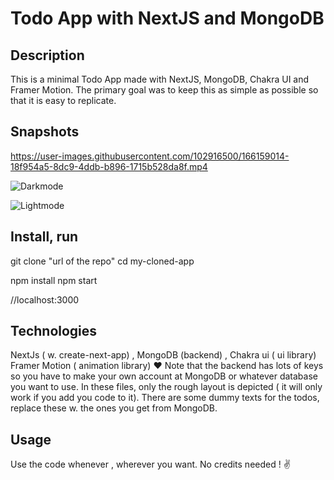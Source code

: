 # Todo App with NextJS and MongoDB

## Description

This is a minimal Todo App made with NextJS, MongoDB, Chakra UI and Framer Motion.
The primary goal was to keep this as simple as possible so that it is easy to replicate.

## Snapshots



https://user-images.githubusercontent.com/102916500/166159014-18f954a5-8dc9-4ddb-b896-1715b528da8f.mp4

![Darkmode](https://user-images.githubusercontent.com/102916500/166159023-1cfc2a8f-b6bc-463e-a00e-f34eee81c233.jpg)

![Lightmode](https://user-images.githubusercontent.com/102916500/166159026-37b0a4bb-0409-441b-b472-9f5a05ab8253.jpg)


## Install, run
git clone "url of the repo" cd my-cloned-app

npm install npm start

//localhost:3000

## Technologies
NextJs ( w. create-next-app) , MongoDB (backend) , Chakra ui ( ui library) Framer Motion ( animation library) ❤️
Note that the backend has lots of keys so you have to make your own account at MongoDB or whatever database you want to use. In these files, only the rough layout is depicted ( it will only work if you add you code to it). There are some
dummy texts for the todos, replace these w. the ones you get from MongoDB.

## Usage
Use the code whenever , wherever you want. No credits needed ! ✌️

